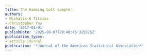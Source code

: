 ```yaml
---
title: The Hamming ball sampler
authors:
- Michalis K Titsias
- Christopher Yau
date: '2017-01-01'
publishDate: '2025-08-07T20:48:45.325925Z'
publication_types:
- article-journal
publication: '*Journal of the American Statistical Association*'
---
```

